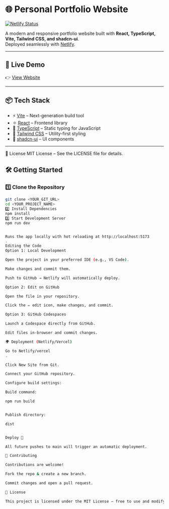 # 🌐 Personal Portfolio Website

[![Netlify Status](https://api.netlify.com/api/v1/badges/YOUR_NETLIFY_BADGE/deploy-status)](https://app.netlify.com/sites/sayantannnmukherjee225/deploys)

A modern and responsive portfolio website built with **React, TypeScript, Vite, Tailwind CSS, and shadcn-ui**.  
Deployed seamlessly with [Netlify](https://www.netlify.com/).

---

## 🔗 Live Demo
👉 [View Website](https://portfoliosayantan.vercel.app/)

---

## 📦 Tech Stack

- ⚡ [Vite](https://vitejs.dev/) – Next-generation build tool  
- ⚛️ [React](https://react.dev/) – Frontend library  
- 📘 [TypeScript](https://www.typescriptlang.org/) – Static typing for JavaScript  
- 🎨 [Tailwind CSS](https://tailwindcss.com/) – Utility-first styling  
- 🧩 [shadcn-ui](https://ui.shadcn.com/) – UI components  

---

📃 License
MIT License – See the LICENSE file for details.

## 🛠️ Getting Started

### 1️⃣ Clone the Repository
```sh
git clone <YOUR_GIT_URL>
cd <YOUR_PROJECT_NAME>
2️⃣ Install Dependencies
npm install
3️⃣ Start Development Server
npm run dev


Runs the app locally with hot reloading at http://localhost:5173
.
Editing the Code
Option 1: Local Development

Open the project in your preferred IDE (e.g., VS Code).

Make changes and commit them.

Push to GitHub → Netlify will automatically deploy.

Option 2: Edit on GitHub

Open the file in your repository.

Click the ✏️ edit icon, make changes, and commit.

Option 3: GitHub Codespaces

Launch a Codespace directly from GitHub.

Edit files in-browser and commit changes.

🌍 Deployment (Netlify/Vercel)

Go to Netlify/vercel
.

Click New Site from Git.

Connect your GitHub repository.

Configure build settings:

Build command:

npm run build


Publish directory:

dist


Deploy 🚀

All future pushes to main will trigger an automatic deployment.

🤝 Contributing

Contributions are welcome!

Fork the repo & create a new branch.

Commit changes and open a pull request.

📜 License

This project is licensed under the MIT License – free to use and modify.



